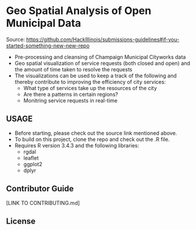 # Geo Spatial Analysis of Open Municipal Data

Source: https://github.com/HackIllinois/submissions-guidelines#if-you-started-something-new-new-repo 

  * Pre-processing and cleansing of Champaign Municipal Cityworks data
  * Geo spatial visualization of service requests (both closed and open) and the amount of time taken to resolve the requests
  * The visualizations can be used to keep a track of the following and thereby contribute to improving the efficiency of city services:
    * What type of services take up the resources of the city
    * Are there a patterns in certain regions?
    * Monitring service requests in real-time

## USAGE
  * Before starting, please check out the source link mentioned above. 
  * To build on this project, clone the repo and check out the .R file. 
  * Requires R version 3.4.3 and the following libraries:
    * rgdal
    * leaflet
    * ggplot2
    * dplyr

## Contributor Guide
[LINK TO CONTRIBUTING.md]

## License 

